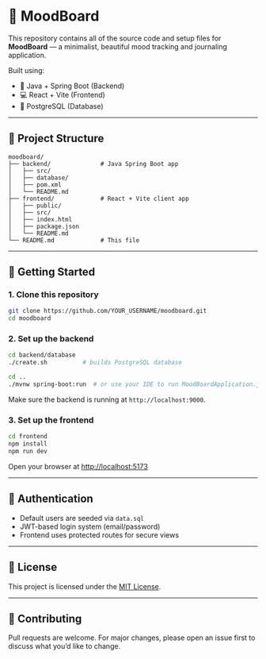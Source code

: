 # 🎨 MoodBoard

This repository contains all of the source code and setup files for **MoodBoard** — a minimalist, beautiful mood tracking and journaling application.

Built using:

* 🧠 Java + Spring Boot (Backend)
* 💻 React + Vite (Frontend)
* 🐘 PostgreSQL (Database)

---

## 📁 Project Structure

```plaintext
moodboard/
├── backend/              # Java Spring Boot app
│   ├── src/
│   ├── database/
│   ├── pom.xml
│   └── README.md
├── frontend/             # React + Vite client app
│   ├── public/
│   ├── src/
│   ├── index.html
│   ├── package.json
│   └── README.md
└── README.md             # This file
```

---

## 🚀 Getting Started

### 1. Clone this repository

```bash
git clone https://github.com/YOUR_USERNAME/moodboard.git
cd moodboard
```

### 2. Set up the backend

```bash
cd backend/database
./create.sh          # builds PostgreSQL database

cd ..
./mvnw spring-boot:run  # or use your IDE to run MoodBoardApplication.java
```

Make sure the backend is running at `http://localhost:9000`.

### 3. Set up the frontend

```bash
cd frontend
npm install
npm run dev
```

Open your browser at [http://localhost:5173](http://localhost:5173)

---

## 🔐 Authentication

* Default users are seeded via `data.sql`
* JWT-based login system (email/password)
* Frontend uses protected routes for secure views

---

## 📜 License

This project is licensed under the [MIT License](LICENSE).

---

## 🤝 Contributing

Pull requests are welcome. For major changes, please open an issue first to discuss what you’d like to change.